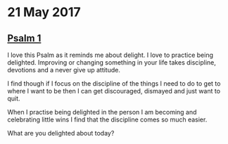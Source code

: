 # 21 May 2017

## [Psalm 1](https://www.bible.com/bible/111/PSA.1.niv)

I love this Psalm as it reminds me about delight. I love to practice being delighted. Improving or changing something in your life takes discipline, devotions and a never give up attitude. 

I find though if I focus on the discipline of the things I need to do to get to where I want to be then I can get discouraged, dismayed and just want to quit.

When I practise being delighted in the person I am becoming and celebrating little wins I find that the discipline comes so much easier.

What are you delighted about today?